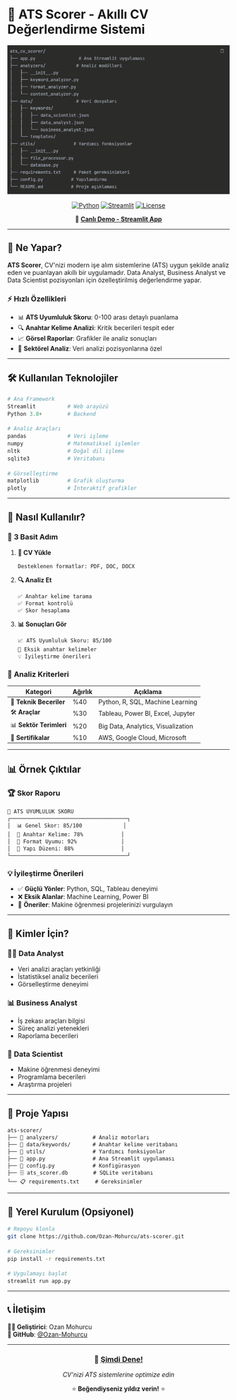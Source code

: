 # 🎯 ATS Scorer - Akıllı CV Değerlendirme Sistemi

<div align="center">
  <img src="image.png" alt="ATS Scorer" width="600"/>
  
  [![Python](https://img.shields.io/badge/Python-3.8+-blue.svg)](https://python.org)
  [![Streamlit](https://img.shields.io/badge/Streamlit-1.0+-red.svg)](https://streamlit.io)
  [![License](https://img.shields.io/badge/License-MIT-green.svg)](LICENSE)
  
  **🚀 [Canlı Demo - Streamlit App](https://ats-skor-hesaplama.streamlit.app/)**
</div>

---

## 🌟 Ne Yapar?

**ATS Scorer**, CV'nizi modern işe alım sistemlerine (ATS) uygun şekilde analiz eden ve puanlayan akıllı bir uygulamadır. Data Analyst, Business Analyst ve Data Scientist pozisyonları için özelleştirilmiş değerlendirme yapar.

### ⚡ **Hızlı Özellikleri**
- 📊 **ATS Uyumluluk Skoru**: 0-100 arası detaylı puanlama
- 🔍 **Anahtar Kelime Analizi**: Kritik becerileri tespit eder
- 📈 **Görsel Raporlar**: Grafikler ile analiz sonuçları
- 🎯 **Sektörel Analiz**: Veri analizi pozisyonlarına özel

---

## 🛠️ Kullanılan Teknolojiler

```python
# Ana Framework
Streamlit          # Web arayüzü
Python 3.8+        # Backend

# Analiz Araçları
pandas             # Veri işleme
numpy              # Matematiksel işlemler
nltk               # Doğal dil işleme
sqlite3            # Veritabanı

# Görselleştirme
matplotlib         # Grafik oluşturma
plotly             # İnteraktif grafikler
```

---

## 🚀 Nasıl Kullanılır?

### 📝 **3 Basit Adım**

1. **📄 CV Yükle**
   ```
   Desteklenen formatlar: PDF, DOC, DOCX
   ```

2. **🔍 Analiz Et**
   ```
   ✅ Anahtar kelime tarama
   ✅ Format kontrolü  
   ✅ Skor hesaplama
   ```

3. **📊 Sonuçları Gör**
   ```
   📈 ATS Uyumluluk Skoru: 85/100
   📝 Eksik anahtar kelimeler
   💡 İyileştirme önerileri
   ```

### 🎯 **Analiz Kriterleri**

| Kategori | Ağırlık | Açıklama |
|----------|---------|----------|
| 🔑 **Teknik Beceriler** | %40 | Python, R, SQL, Machine Learning |
| 🛠️ **Araçlar** | %30 | Tableau, Power BI, Excel, Jupyter |
| 📊 **Sektör Terimleri** | %20 | Big Data, Analytics, Visualization |
| 📜 **Sertifikalar** | %10 | AWS, Google Cloud, Microsoft |

---

## 📊 Örnek Çıktılar

### 🏆 **Skor Raporu**
```
🎯 ATS UYUMLULUK SKORU
┌─────────────────────────────────────┐
│  📊 Genel Skor: 85/100             │
│  🔑 Anahtar Kelime: 78%            │
│  📝 Format Uyumu: 92%              │
│  🎨 Yapı Düzeni: 88%               │
└─────────────────────────────────────┘
```

### 💡 **İyileştirme Önerileri**
- ✅ **Güçlü Yönler**: Python, SQL, Tableau deneyimi
- ❌ **Eksik Alanlar**: Machine Learning, Power BI
- 🔧 **Öneriler**: Makine öğrenmesi projelerinizi vurgulayın

---

## 🎯 Kimler İçin?

### 👩‍💼 **Data Analyst**
- Veri analizi araçları yetkinliği
- İstatistiksel analiz becerileri
- Görselleştirme deneyimi

### 📊 **Business Analyst**
- İş zekası araçları bilgisi
- Süreç analizi yetenekleri
- Raporlama becerileri

### 🔬 **Data Scientist**
- Makine öğrenmesi deneyimi
- Programlama becerileri
- Araştırma projeleri

---

## 📁 Proje Yapısı

```
ats-scorer/
├── 📁 analyzers/           # Analiz motorları
├── 📁 data/keywords/       # Anahtar kelime veritabanı
├── 📁 utils/               # Yardımcı fonksiyonlar
├── 📄 app.py               # Ana Streamlit uygulaması
├── 📄 config.py            # Konfigürasyon
├── 🗄️ ats_scorer.db        # SQLite veritabanı
└── 📋 requirements.txt     # Gereksinimler
```

---

## 🚀 Yerel Kurulum (Opsiyonel)

```bash
# Repoyu klonla
git clone https://github.com/Ozan-Mohurcu/ats-scorer.git

# Gereksinimler
pip install -r requirements.txt

# Uygulamayı başlat
streamlit run app.py
```

---

## 📞 İletişim

**👨‍💻 Geliştirici**: Ozan Mohurcu  
**🔗 GitHub**: [@Ozan-Mohurcu](https://github.com/Ozan-Mohurcu)

---

<div align="center">
  <h3>🎯 <a href="(https://ats-skor-hesaplama.streamlit.app/)">Şimdi Dene!</a></h3>
  <p><em>CV'nizi ATS sistemlerine optimize edin</em></p>
  
  ⭐ **Beğendiyseniz yıldız verin!** ⭐
</div>
